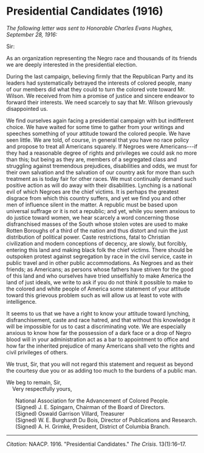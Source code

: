 <!--
title:   Presidential Candidates
author:  NAACP
journal: The Crisis
year:    1916
volume:  13
issue:   1
pages:   16-17
-->
# Presidential Candidates (1916)

*The following letter was sent to Honorable Charles Evans Hughes, September 28, 1916:*

Sir: 

As an organization representing the Negro race and thousands of its friends we are deeply interested in the presidential election. 

During the last campaign, believing firmly that the Republican Party and its leaders had systematically betrayed the interests of colored people, many of our members did what they could to turn the colored vote toward Mr. Wilson. We received from him a promise of justice and sincere endeavor to forward their interests. We need scarcely to say that Mr. Wilson grievously disappointed us. 

We find ourselves again facing a presidential campaign with but indifferent choice. We have waited for some time to gather from your writings and speeches something of your attitude toward the colored people. We have seen little. We are told, of course, in general that you have no race policy and propose to treat all Americans squarely. If Negroes were Americans---if they had a reasonable degree of rights and privileges we could ask no more than this; but being as they are, members of a segregated class and struggling against tremendous prejudices, disabilities and odds, we must for their own salvation and the salvation of our country ask for more than such treatment as is today fair for other races. We must continually demand such positive action as will do away with their disabilities. Lynching is a national evil of which Negroes are the chief victims. It is perhaps the greatest disgrace from which this country suffers, and yet we find you and other men of influence silent in the matter. A republic must be based upon universal suffrage or it is not a republic; and yet, while you seem anxious to do justice toward women, we hear scarcely a word concerning those disfranchised masses of the South whose stolen votes are used to make Rotten Boroughs of a third of the nation and thus distort and ruin the just distribution of political power. Caste restrictions, fatal to Christian civilization and modern conceptions of decency, are slowly, but forcibly, entering this land and making black folk the chief victims. There should be outspoken protest against segregation by race in the civil service, caste in public travel and in other public accommodations. As Negroes and as their friends; as Americans; as persons whose fathers have striven for the good of this land and who ourselves have tried unselfishly to make America the land of just ideals, we write to ask if you do not think it possible to make to the colored and white people of America some statement of your attitude toward this grievous problem such as will allow us at least to vote with intelligence. 

It seems to us that we have a right to know your attitude toward lynching, disfranchisement, caste and race hatred, and that without this knowledge it will be impossible for us to cast a discriminating vote. We are especially anxious to know how far the possession of a dark face or a drop of Negro blood will in your administration act as a bar to appointment to office and how far the inherited prejudice of many Americans shall veto the rights and civil privileges of others. 

We trust, Sir, that you will not regard this statement and request as beyond the courtesy due you or as adding too much to the burdens of a public man. 

We beg to remain, Sir,<br>
&nbsp; &nbsp;&nbsp;Very respectfully yours, 

<ul style="list-style: none;">
<li> National Association for the Advancement of Colored People.
<li> (Signed) J. E. Spingarn, Chairman of the Board of Directors.
<li> (Signed) Oswald Garrison Villard, Treasurer
<li> (Signed) W. E. Burghardt Du Bois, Director of Publications and Research.
<li> (Signed) A. H. Grimké, President, District of Columbia Branch. 
</ul>

______________
*Citation:* NAACP. 1916. "Presidential Candidates." *The Crisis*. 13(1):16&ndash;17.